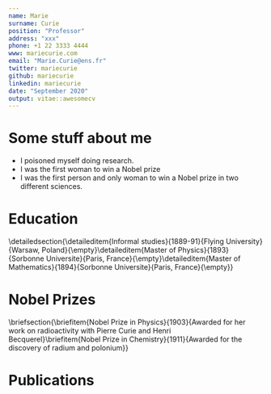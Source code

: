 ```yaml
---
name: Marie
surname: Curie
position: "Professor"
address: "xxx"
phone: +1 22 3333 4444
www: mariecurie.com
email: "Marie.Curie@ens.fr"
twitter: mariecurie
github: mariecurie
linkedin: mariecurie
date: "September 2020"
output: vitae::awesomecv
---
```




# Some stuff about me

 * I poisoned myself doing research.
 * I was the first woman to win a Nobel prize
 * I was the first person and only woman to win a Nobel prize in two different sciences.

# Education

\detailedsection{\detaileditem{Informal studies}{1889-91}{Flying University}{Warsaw, Poland}{\empty}\detaileditem{Master of Physics}{1893}{Sorbonne Universite}{Paris, France}{\empty}\detaileditem{Master of Mathematics}{1894}{Sorbonne Universite}{Paris, France}{\empty}}

# Nobel Prizes

\briefsection{\briefitem{Nobel Prize in Physics}{1903}{Awarded for her work on radioactivity with Pierre Curie and Henri Becquerel}\briefitem{Nobel Prize in Chemistry}{1911}{Awarded for the discovery of radium and polonium}}

# Publications



